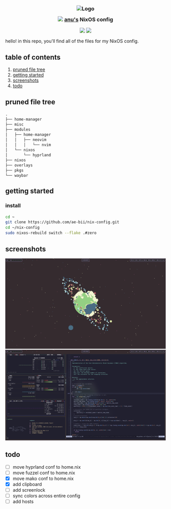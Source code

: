 <h3 align="center">
 <img src="https://avatars.githubusercontent.com/ae-bii?v=4" width="100" alt="Logo"/><br/>
 <img src="https://raw.githubusercontent.com/catppuccin/catppuccin/main/assets/misc/transparent.png" height="30" width="0px"/>
 <img src="https://nixos.org/logo/nixos-logo-only-hires.png" height="20" /> <a href="https://github.com/ae-bii">anu's</a> NixOS config 
 <img src="https://raw.githubusercontent.com/catppuccin/catppuccin/main/assets/misc/transparent.png" height="30" width="0px"/>
</h3>

<p align="center">
 <a href="https://github.com/ae-bii/nix-config/stargazers"><img src="https://img.shields.io/github/stars/ae-bii/nix-config?colorA=363a4f&colorB=b7bdf8&style=for-the-badge"></a>
 <a href="https://github.com/ae-bii/nix-config/commits"><img src="https://img.shields.io/github/last-commit/ae-bii/nix-config?colorA=363a4f&colorB=f5a97f&style=for-the-badge"></a>
</p>

hello! in this repo, you'll find all of the files for my NixOS config.

## table of contents

1. [pruned file tree](#pruned-file-tree)
2. [getting started](#getting-started)
3. [screenshots](#screenshots)
4. [todo](#todo)

## pruned file tree
```
.
├── home-manager
├── misc
├── modules
│   ├── home-manager
│   │   ├── neovim
│   │   │   └── nvim
│   └── nixos
│       └── hyprland
├── nixos
├── overlays
├── pkgs
└── waybar
```

## getting started

### install
```bash
cd ~
git clone https://github.com/ae-bii/nix-config.git
cd ~/nix-config
sudo nixos-rebuild switch --flake .#zero
```

## screenshots
![Desktop](misc/assets/plain_desktop.png)
![Neofetch](misc/assets/neofetch.png)

## todo
- [ ] move hyprland conf to home.nix
- [ ] move fuzzel conf to home.nix
- [x] move mako conf to home.nix
- [x] add clipboard
- [ ] add screenlock
- [ ] sync colors across entire config
- [ ] add hosts
